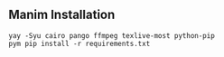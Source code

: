 
## Manim Installation
```
yay -Syu cairo pango ffmpeg texlive-most python-pip
pym pip install -r requirements.txt
```
